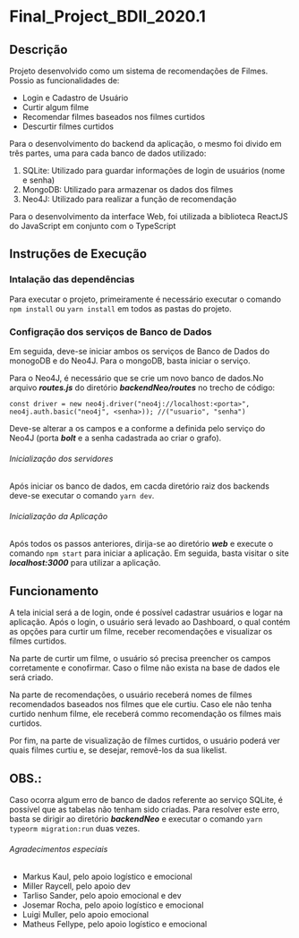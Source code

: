# Final_Project_BDII_2020.1

## Descrição

Projeto desenvolvido como um sistema de recomendações de Filmes. Possio as funcionalidades de:

- Login e Cadastro de Usuário
- Curtir algum filme
- Recomendar filmes baseados nos filmes curtidos
- Descurtir filmes curtidos

Para o desenvolvimento do backend da aplicação, o mesmo foi divido em três partes, uma para cada banco de dados utilizado:
1. SQLite: Utilizado para guardar informações de login de usuários (nome e senha)
2. MongoDB: Utilizado para armazenar os dados dos filmes
3. Neo4J: Utilizado para realizar a função de recomendação

Para o desenvolvimento da interface Web, foi utilizada a biblioteca ReactJS do JavaScript em conjunto com o TypeScript

## Instruções de Execução


### Intalação das dependências

Para executar o projeto, primeiramente é necessário executar o comando `npm install` ou `yarn install` em todos as pastas do projeto.


### Configração dos serviços de Banco de Dados

Em seguida, deve-se iniciar ambos os serviços de Banco de Dados do monogoDB e do Neo4J. Para o mongoDB, basta iniciar o serviço.

Para o Neo4J, é necessário que se crie um novo banco de dados.No arquivo ***routes.js*** do diretório ***backendNeo/routes*** no trecho de código: 
```
const driver = new neo4j.driver("neo4j://localhost:<porta>", neo4j.auth.basic("neo4j", <senha>)); //("usuario", "senha")
```
Deve-se alterar a os campos *<porta>* e a *<senha>* conforme a definida pelo serviço do Neo4J (porta ***bolt*** e a senha cadastrada ao criar o grafo).


###### Inicialização dos servidores

Após iniciar os banco de dados, em cacda diretório raiz dos backends deve-se executar o comando `yarn dev`.


###### Inicialização da Aplicação

Após todos os passos anteriores, dirija-se ao diretório ***web*** e execute o comando `npm start` para iniciar a aplicação. Em seguida, basta visitar o site ***localhost:3000*** para utilizar a aplicação.

## Funcionamento

A tela inicial será a de login, onde é possível cadastrar usuários e logar na aplicação.
Após o login, o usuário será levado ao Dashboard, o qual contém as opções para curtir um filme, receber recomendações e visualizar os filmes curtidos.

Na parte de curtir um filme, o usuário só precisa preencher os campos corretamente e conofirmar. Caso o filme não exista na base de dados ele será criado.

Na parte de recomendações, o usuário receberá nomes de filmes recomendados baseados nos filmes que ele curtiu. Caso ele não tenha curtido nenhum filme, ele receberá commo recomendação os filmes mais curtidos.

Por fim, na parte de visualização de filmes curtidos, o usuário poderá ver quais filmes curtiu e, se desejar, removê-los da sua likelist.


## OBS.:

Caso ocorra algum erro de banco de dados referente ao serviço SQLite, é possível que as tabelas não tenham sido criadas. Para resolver este erro, basta se dirigir ao diretório ***backendNeo*** e executar o comando `yarn typeorm migration:run` duas vezes.


###### Agradecimentos especiais

- Markus Kaul, pelo apoio logístico e emocional
- Miller Raycell, pelo apoio dev
- Tarliso Sander, pelo apoio emocional e dev
- Josemar Rocha, pelo apoio logístico e emocional
- Luigi Muller, pelo apoio emocional
- Matheus Fellype, pelo apoio logístico e emocional
